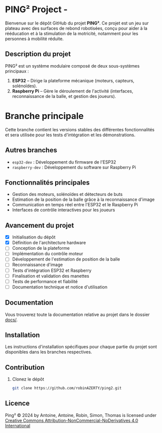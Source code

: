 # PING² Project -

Bienvenue sur le dépôt GitHub du projet **PING²**. Ce projet est un jeu sur plateau avec des surfaces de rebond robotisées, conçu pour aider à la rééducation et à la stimulation de la motricité, notamment pour les personnes à mobilité réduite.

## Description du projet
PING² est un système modulaire composé de deux sous-systèmes principaux :
1. **ESP32** – Dirige la plateforme mécanique (moteurs, capteurs, solénoïdes).
2. **Raspberry Pi** – Gère le déroulement de l'activité (interfaces, reconnaissance de la balle, et gestion des joueurs).

# Branche principale

Cette branche contient les versions stables des différentes fonctionnalités et sera utilisée pour les tests d'intégration et les démonstrations.

## Autres branches
- `esp32-dev` : Développement du firmware de l'ESP32
- `raspberry-dev` : Développement du software sur Raspberry Pi

## Fonctionnalités principales
- Gestion des moteurs, solénoïdes et détecteurs de buts
- Estimation de la position de la balle grâce à la reconnaissance d'image
- Communication en temps réel entre l'ESP32 et le Raspberry Pi
- Interfaces de contrôle interactives pour les joueurs

## Avancement du projet

- [x] Initialisation du dépôt
- [x] Définition de l'architecture hardware
- [ ] Conception de la plateforme
- [ ] Implémentation du contrôle moteur
- [ ] Développement de l'estimation de position de la balle
- [ ] Reconnaissance d'image
- [ ] Tests d'intégration ESP32 et Raspberry
- [ ] Finalisation et validation des manettes
- [ ] Tests de performance et fiabilité
- [ ] Documentation technique et notice d'utilisation

## Documentation

Vous trouverez toute la documentation relative au projet dans le dossier [docs/](docs/).

## Installation
Les instructions d'installation spécifiques pour chaque partie du projet sont disponibles dans les branches respectives.

## Contribution
1. Clonez le dépôt
   ```bash
   git clone https://github.com/robinAZERTY/ping2.git
	```
## Licence

Ping² © 2024 by Antoine, Antoine, Robin, Simon, Thomas is licensed under [Creative Commons Attribution-NonCommercial-NoDerivatives 4.0 International](https://creativecommons.org/licenses/by-nc-nd/4.0/)
